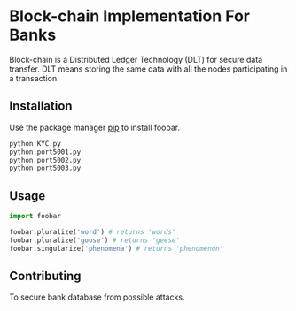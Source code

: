 # Block-chain Implementation For Banks

Block-chain is a Distributed Ledger Technology (DLT) for secure data transfer. DLT means storing the same data with all the nodes participating in a transaction.


## Installation

Use the package manager [pip](https://pip.pypa.io/en/stable/) to install foobar.

```bash 
python KYC.py
python port5001.py
python port5002.py
python port5003.py
```

## Usage

```python
import foobar

foobar.pluralize('word') # returns 'words'
foobar.pluralize('goose') # returns 'geese'
foobar.singularize('phenomena') # returns 'phenomenon'
```

## Contributing

To secure bank database from possible attacks.

